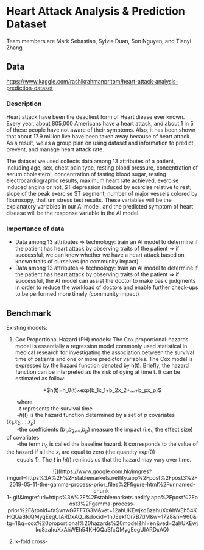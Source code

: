 # Heart Attack Analysis & Prediction Dataset
Team members are Mark Sebastian, Sylvia Duan, Son Nguyen, and Tianyi Zhang
## Data
https://www.kaggle.com/rashikrahmanpritom/heart-attack-analysis-prediction-dataset
### Description
Heart attack have been the deadliest form of Heart diease ever known. Every year, about 805,000 Americans have a heart attack, and about 1 in 5 of these people have not aware of their symptoms. Also, it has been shown that about 17.9 million live have been taken away because of heart attack. As a result, we as a group plan on using dataset and information to predict, prevent, and manage heart attack rate.<br />

The dataset we used collects data among 13 attributes of a patient, including age, sex, chest pain type, resting blood pressure, concentration of serum cholesterol, concentration of fasting blood sugar, resting electrocardiographic results, maximum heart rate achieved, exercise induced angina or not, ST depression induced by exercise relative to rest, slope of the peak exercise ST segment, number of major vessels colored by flourosopy, thallium stress test results. These variables will be the explanatory variables in our AI model, and the predicted symptom of heart disease will be the response variable in the AI model.
### Importance of data
- Data among 13 attributes => technology: train an AI model to determine if the patient has heart attack by observing traits of the patient => if successful, we can know whether we have a heart attack based on known traits of ourselves (no community impact)
- Data among 13 attributes => technology: train an AI model to determine if the patient has heart attack by observing traits of the patient => if successful, the AI model can assist the doctor to make basic judgments in order to reduce the workload of doctors and enable further check-ups to be performed more timely (community impact)
## Benchmark
Existing models:
1. Cox Proportional Hazard (PH) models: The Cox proportional-hazards model is essentially a regression model commonly used statistical in medical research for investigating the association between the survival time of patients and one or more predictor variables. The Cox model is expressed by the hazard function denoted by h(t). Briefly, the hazard function can be interpreted as the risk of dying at time t. It can be estimated as follow:

<p align="center">
*$h(t)=h_0(t)×exp(b_1x_1+b_2x_2+...+b_px_p)$
</p>

&nbsp; &nbsp; &nbsp; &nbsp;where,<br/>
&nbsp; &nbsp; &nbsp; &nbsp;-$t$ represents the survival time<br/>
&nbsp; &nbsp; &nbsp; &nbsp;-$h(t)$ is the hazard function determined by a set of $p$ covariates ($x_1$,$x_2$,...,$x_p$)<br/>
&nbsp; &nbsp; &nbsp; &nbsp;-the coefficients ($b_1$,$b_2$,...,$b_p$) measure the impact (i.e., the effect size) of covariates<br/>
&nbsp; &nbsp; &nbsp; &nbsp;-the term $h_0$ is called the baseline hazard. It corresponds to the value of the hazard if all the $x_i$ are equal to zero (the quantity $exp(0)$<br/> 
&nbsp; &nbsp; &nbsp; &nbsp;equals 1). The **$t$** in $h(t)$ reminds us that the hazard may vary over time.

<p align="center">
![](https://www.google.com.hk/imgres?imgurl=https%3A%2F%2Fstablemarkets.netlify.app%2Fpost%2Fpost3%2F2019-05-11-the-gamma-process-prior_files%2Ffigure-html%2Funnamed-chunk-1-.gif&imgrefurl=https%3A%2F%2Fstablemarkets.netlify.app%2Fpost%2Fpost3%2Fgamma-process-prior%2F&tbnid=faSvnwG7FF7G3M&vet=12ahUKEwjkq8zahuXxAhWEh54KHQQaBfcQMygEegUIARDxAQ..i&docid=1nJEekfOr7B7dM&w=1728&h=960&itg=1&q=cox%20proportional%20hazards%20model&hl=en&ved=2ahUKEwjkq8zahuXxAhWEh54KHQQaBfcQMygEegUIARDxAQ)
</p>

2. k-fold cross-
